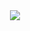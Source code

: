 <div align="center">
  <img src="https://github.com/luarkerja/.github/blob/main/logo.png">
  <p align="center"></p>
</div>

